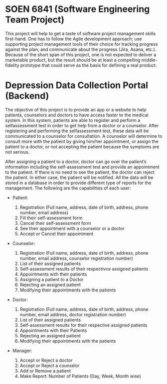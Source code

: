 # SOEN 6841 (Software Engineering Team Project)

This project will help to get a taste of software project management skills first-hand. One has to follow the Agile development approach; use supporting project management tools of their choice for tracking progress against the plan, and communicate about the progress (Jira, Asana, etc.). Because of the short span of this project, one is not expected to deliver a marketable product, but the result should be at least a compelling middle-fidelity prototype that could serve as the basis for defining a real product.

# Depression Data Collection Portal (Backend)

The objective of this project is to provide an app or a website to help patients, counselors and doctors to have access faster to the medical system. In this system, patients are able to register and perform a selfassessment test in order to get help from a doctor or a counselor. After registering and performing the selfassessment test, these data will be communicated to a counselor for consultation. A counselor will determine to consult more with the patient by giving him/her appointment, or assign the patient to a doctor, or not accepting the patient because the symptoms are not serious. 

After assigning a patient to a doctor, doctor can go over the patient’s information including the self-assessment test and provide an appointment to the patient. If there is no need to see the patient, the doctor can reject the patient. In either case, the patient
will be notified. All the data will be stored in a database in order to provide different type of reports for the management.
The following are the capabilities of each user:

- Patient:
    1. Registration (Full name, address, date of birth, address, phone number, email address)
    2. Fill their self-assessment form
    3. Cancel their self-assessment form
    4. See their appointment with a counselor or a doctor
    5. Accept or Cancel their appointment

- Counselor:
    1. Registration (Full name, address, date of birth, address, phone number, email address, counselor registration number)
    2. List of their assigned patients
    3. Self-assessment results of their respectivce assigned patients
    4. Appointments with their patients
    5. Assigning a patient to a Doctor
    6. Rejecting an assigned patient
    7. Modifying their appointments with the patients

- Doctor:
    1. Registration (Full name, address, date of birth, address, phone number, email address, doctor registration number)
    2. List of their assigned patients
    3. Self-assessment results for their respective assigned patients
    4. Appointments with their Patients
    5. Rejecting an assigned patient
    6. Modifying their appointments with the patients

- Manager:
    1. Accept or Reject a doctor 
    2. Accept or Reject a counselor
    3. Add or Remove a patient
    4. Make Report: Number of Patients (Day, Week, Month wise)

[//]: <> (Credits)
